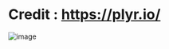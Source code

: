 # Credit : https://plyr.io/

![image](https://user-images.githubusercontent.com/45743604/195954238-f765c5fe-8d00-4a73-8a18-a4050d33376e.png)
